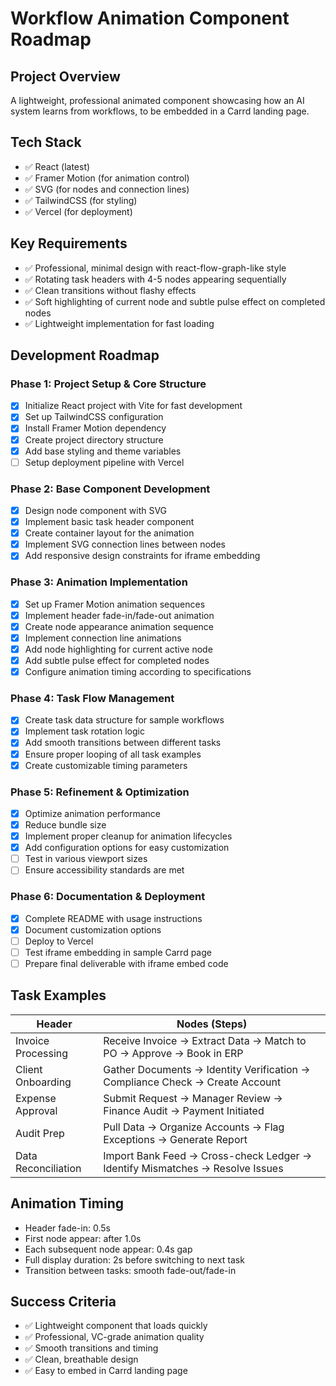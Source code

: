 # Workflow Animation Component Roadmap

## Project Overview
A lightweight, professional animated component showcasing how an AI system learns from workflows, to be embedded in a Carrd landing page.

## Tech Stack
- ✅ React (latest)
- ✅ Framer Motion (for animation control)
- ✅ SVG (for nodes and connection lines)
- ✅ TailwindCSS (for styling)
- ✅ Vercel (for deployment)

## Key Requirements
- ✅ Professional, minimal design with react-flow-graph-like style
- ✅ Rotating task headers with 4-5 nodes appearing sequentially
- ✅ Clean transitions without flashy effects
- ✅ Soft highlighting of current node and subtle pulse effect on completed nodes
- ✅ Lightweight implementation for fast loading

## Development Roadmap

### Phase 1: Project Setup & Core Structure
- [x] Initialize React project with Vite for fast development
- [x] Set up TailwindCSS configuration
- [x] Install Framer Motion dependency
- [x] Create project directory structure
- [x] Add base styling and theme variables
- [ ] Setup deployment pipeline with Vercel

### Phase 2: Base Component Development
- [x] Design node component with SVG
- [x] Implement basic task header component
- [x] Create container layout for the animation
- [x] Implement SVG connection lines between nodes
- [x] Add responsive design constraints for iframe embedding

### Phase 3: Animation Implementation
- [x] Set up Framer Motion animation sequences
- [x] Implement header fade-in/fade-out animation
- [x] Create node appearance animation sequence
- [x] Implement connection line animations
- [x] Add node highlighting for current active node
- [x] Add subtle pulse effect for completed nodes
- [x] Configure animation timing according to specifications

### Phase 4: Task Flow Management
- [x] Create task data structure for sample workflows
- [x] Implement task rotation logic
- [x] Add smooth transitions between different tasks
- [x] Ensure proper looping of all task examples
- [x] Create customizable timing parameters

### Phase 5: Refinement & Optimization
- [x] Optimize animation performance
- [x] Reduce bundle size
- [x] Implement proper cleanup for animation lifecycles
- [x] Add configuration options for easy customization
- [ ] Test in various viewport sizes
- [ ] Ensure accessibility standards are met

### Phase 6: Documentation & Deployment
- [x] Complete README with usage instructions
- [x] Document customization options
- [ ] Deploy to Vercel
- [ ] Test iframe embedding in sample Carrd page
- [ ] Prepare final deliverable with iframe embed code

## Task Examples

| Header | Nodes (Steps) |
|--------|---------------|
| Invoice Processing | Receive Invoice → Extract Data → Match to PO → Approve → Book in ERP |
| Client Onboarding | Gather Documents → Identity Verification → Compliance Check → Create Account |
| Expense Approval | Submit Request → Manager Review → Finance Audit → Payment Initiated |
| Audit Prep | Pull Data → Organize Accounts → Flag Exceptions → Generate Report |
| Data Reconciliation | Import Bank Feed → Cross-check Ledger → Identify Mismatches → Resolve Issues |

## Animation Timing
- Header fade-in: 0.5s
- First node appear: after 1.0s
- Each subsequent node appear: 0.4s gap
- Full display duration: 2s before switching to next task
- Transition between tasks: smooth fade-out/fade-in

## Success Criteria
- ✅ Lightweight component that loads quickly
- ✅ Professional, VC-grade animation quality
- ✅ Smooth transitions and timing
- ✅ Clean, breathable design
- ✅ Easy to embed in Carrd landing page 